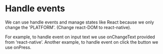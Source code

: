 # Handle events

We can use handle events and manage states like React because we only change the 'PLATFORM'. (Change react-DOM to react-native).

For example, to handle event on input text we use onChangeText provided from ‘react-native’. Another example, to handle event on click the button we use onPress.